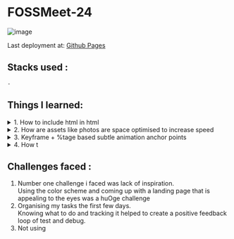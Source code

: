 # FOSSMeet-24

![image](https://github.com/vk-tori/FOSSMeet-24/assets/139075087/4db648a6-9fa4-4f47-8384-96c8039454cc)

Last deployment at: [Github Pages](https://vk-tori.github.io/FOSSMeet-24/home.html)

## Stacks used :
    - 

## Things I learned:



  <details>
    <summary>1. How to include html in html</summary>
    <br>
  Include this js library:  

  ```html
  <script src="https://unpkg.com/htmlincludejs"></script>
  ```
  Example on how to use:  

  ```html
  <include src="../elements/navbar.html"></include>
  ```
    
  </details>
  
<details>
    <summary> 2. How are assets like photos are space optimised to increase speed</summary>
    <br>
    <p>1. Webp format of images take much less space </br>  
    2. SvGs are the best Gs</br>  
    3. Html and css that repeats should always be written once and ustilised by linking</br>  
      a. linking html is giving above</br>
      b, lnking css is easy</br>
    </p>
  </details>
  <details>
    <summary>3. Keyframe + %tage based subtle animation anchor points</summary>
    <br>
    
  </details>
  <details>
    <summary>4. How t</summary>
    <br>
    
  </details>
 
  
  

## Challenges faced :
  1. Number one challenge i faced was lack of inspiration. </br> Using the color scheme and coming up with a landing page that is appealing to the eyes was a huOge challenge
  2. Organising my tasks the first few days. </br>   Knowing what to do and tracking it helped to create a positive feedback loop of test and debug.
  3. Not using
